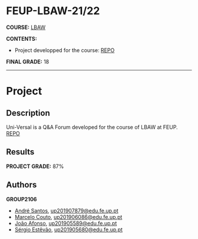 # FEUP-LBAW-21/22

**COURSE:** [LBAW](https://sigarra.up.pt/feup/pt/ucurr_geral.ficha_uc_view?pv_ocorrencia_id=484433)

**CONTENTS:** 
- Project developped for the course: [REPO](https://github.com/marhcouto/uni-versal)

**FINAL GRADE:** 18

-------

# Project

## Description
Uni-Versal is a Q&A Forum developed for the course of LBAW at FEUP. [REPO](https://github.com/marhcouto/uni-versal)

## Results
**PROJECT GRADE:** 87%

## Authors

**GROUP2106**

* [André Santos](https://github.com/andrelds11), up201907879@edu.fe.up.pt
* [Marcelo Couto](https://github.com/marhcouto), up201906086@edu.fe.up.pt
* [João Afonso](https://github.com/JoaoMIEIC), up201905589@edu.fe.up.pt
* [Sérgio Estêvão](https://github.com/SergioEstevao11), up201905680@edu.fe.up.pt
